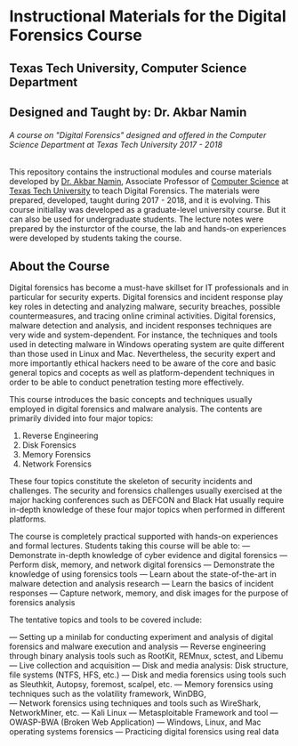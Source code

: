 # Instructional Materials for the Digital Forensics Course
## Texas Tech University, Computer Science Department 
## Designed and Taught by: Dr. Akbar Namin
###### A course on "Digital Forensics" designed and offered in the Computer Science Department at Texas Tech University 2017 - 2018


This repository contains the instructional modules and course materials developed by [Dr. Akbar Namin](http://www.depts.ttu.edu/cs/faculty/akbar_siami-namin/index.php), Associate Professor of [Computer Science](http://www.depts.ttu.edu/cs/) at [Texas Tech University](http://www.ttu.edu/) to teach Digital Forensics. The materials were prepared, developed, taught during 2017 - 2018, and it is evolving. This course initiallay was developed as a graduate-level university course. But it can also be used for undergraduate students. The lecture notes were prepared by the insturctor of the course, the lab and hands-on experiences were developed by students taking the course.

## About the Course
Digital forensics has become a must-have skillset for IT professionals and in particular for security experts. Digital forensics and incident response play key roles in detecting and analyzing malware, security breaches, possible countermeasures, and tracing online criminal activities. Digital forensics, malware detection and analysis, and incident responses techniques are very wide and system-dependent. For instance, the techniques and tools used in detecting malware in Windows operating system are quite different than those used in Linux and Mac. Nevertheless, the security expert and more importantly ethical hackers need to be aware of the core and basic general topics and cocepts as well as platform-dependent techniques in order to be able to conduct penetration testing more effectively. 

This course introduces the basic concepts and techniques usually employed in digital forensics and malware analysis. The contents are primarily divided into four major topics: 

1. Reverse Engineering
2. Disk Forensics
3. Memory Forensics
4. Network Forensics

These four topics constitute the skeleton of security incidents and challenges. The security and forensics challenges usually exercised at the major hacking conferences such as DEFCON and Black Hat usually require in-depth knowledge of these four major topics when performed in different platforms. 

The course is completely practical supported with hands-on experiences and formal lectures. Students taking this course will be able to:
—	Demonstrate in-depth knowledge of cyber evidence and digital forensics
—	Perform disk, memory, and network digital forensics 
—	Demonstrate the knowledge of using forensics tools
—	Learn about the state-of-the-art in malware detection and analysis research 
—	Learn the basics of incident responses
—	Capture network, memory, and disk images for the purpose of forensics analysis

The tentative topics and tools to be covered include:

—	Setting up a minilab for conducting experiment and analysis of digital forensics and malware execution and analysis
—	Reverse engineering through binary analysis tools such as RootKit, REMnux, sctest, and Libemu
—	Live collection and acquisition
—	Disk and media analysis: Disk structure, file systems (NTFS, HFS, etc.)
—	Disk and media forensics using tools such as Sleuthkit, Autopsy, foremost, scalpel, etc.
—	Memory forensics using techniques such as the volatility framework, WinDBG,  
—	Network forensics using techniques and tools such as WireShark, NetworkMiner, etc.
—	Kali Linux
—	Metasploitable Framework and tool
—	OWASP-BWA (Broken Web Application)
—	Windows, Linux, and Mac operating systems forensics
—	Practicing digital forensics using real data




